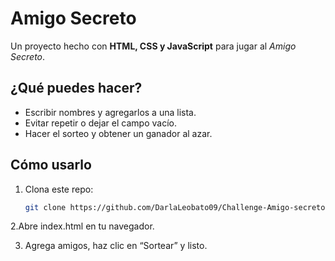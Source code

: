 # Amigo Secreto 

Un proyecto hecho con **HTML, CSS y JavaScript** para jugar al *Amigo Secreto*.  

## ¿Qué puedes hacer?
- Escribir nombres y agregarlos a una lista.  
- Evitar repetir o dejar el campo vacío.   
- Hacer el sorteo y obtener un ganador al azar.  

## Cómo usarlo
1. Clona este repo:
   ```bash
   git clone https://github.com/DarlaLeobato09/Challenge-Amigo-secreto.git
2.Abre index.html en tu navegador.

3. Agrega amigos, haz clic en “Sortear” y listo.
